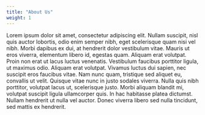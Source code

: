 ```yaml
---
title: "About Us"
weight: 1
---
```


Lorem ipsum dolor sit amet, consectetur adipiscing elit. Nullam suscipit, nisl quis auctor lobortis, odio enim semper nibh, eget scelerisque quam nisi vel nibh. Morbi dapibus ex dui, at hendrerit dolor vestibulum vitae. Mauris ut eros viverra, elementum libero id, egestas quam. Aliquam erat volutpat. Proin non erat ut lacus luctus venenatis. Vestibulum faucibus porttitor ligula, ut maximus odio. Aliquam erat volutpat. Vivamus luctus dui sapien, nec suscipit eros faucibus vitae. Nam nunc quam, tristique sed aliquet eu, convallis ut velit. Quisque vitae nunc in justo sodales viverra. Nulla quis nibh porttitor, volutpat lacus ut, scelerisque justo. Morbi aliquam blandit mi, volutpat suscipit ligula ullamcorper quis. In hac habitasse platea dictumst. Nullam hendrerit ut nulla vel auctor. Donec viverra libero sed nulla tincidunt, sed mattis ex hendrerit.
